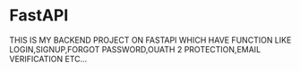 # FastAPI
THIS IS MY BACKEND PROJECT ON FASTAPI WHICH HAVE FUNCTION LIKE LOGIN,SIGNUP,FORGOT PASSWORD,OUATH 2 PROTECTION,EMAIL VERIFICATION ETC...
